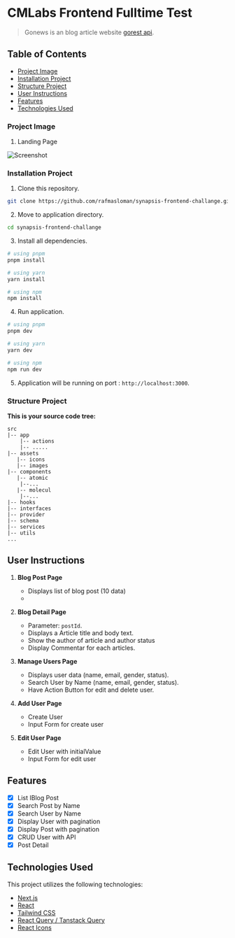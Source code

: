 # CMLabs Frontend Fulltime Test

> Gonews is an blog article website [gorest api](https://gorest.co.in).

## Table of Contents

- [Project Image](#project-image)
- [Installation Project](#installation-project)
- [Structure Project](#structure-project)
- [User Instructions](#user-instructions)
- [Features](#features)
- [Technologies Used](#technologies-used)

### Project Image

1. Landing Page

![Screenshot](public/screenshoot.png)

### Installation Project

1. Clone this repository.

```bash
git clone https://github.com/rafmasloman/synapsis-frontend-challange.git
```

2. Move to application directory.

```bash
cd synapsis-frontend-challange
```

3. Install all dependencies.

```bash
# using pnpm
pnpm install

# using yarn
yarn install

# using npm
npm install
```

4. Run application.

```bash
# using pnpm
pnpm dev

# using yarn
yarn dev

# using npm
npm run dev
```

5. Application will be running on port : `http://localhost:3000`.

### Structure Project

**This is your source code tree:**

```
src
|-- app
    |-- actions
    |-- .....
|-- assets
   |-- icons
   |-- images
|-- components
   |-- atomic
    |--...
   |-- molecul
    |--...
|-- hooks
|-- interfaces
|-- provider
|-- schema
|-- services
|-- utils
...

```

## User Instructions

1. **Blog Post Page**

   - Displays list of blog post (10 data)
   -

2. **Blog Detail Page**

   - Parameter: `postId`.
   - Displays a Article title and body text.
   - Show the author of article and author status
   - Display Commentar for each articles.

3. **Manage Users Page**

   - Displays user data (name, email, gender, status).
   - Search User by Name (name, email, gender, status).
   - Have Action Button for edit and delete user.

4. **Add User Page**

   - Create User
   - Input Form for create user

5. **Edit User Page**
   - Edit User with initialValue
   - Input Form for edit user

## Features

- [x] List IBlog Post
- [x] Search Post by Name
- [x] Search User by Name
- [x] Display User with pagination
- [x] Display Post with pagination
- [x] CRUD User with API
- [x] Post Detail

## Technologies Used

This project utilizes the following technologies:

- [Next.js](https://nextjs.org/)
- [React](https://reactjs.org/)
- [Tailwind CSS](https://tailwindcss.com/)
- [React Query / Tanstack Query](https://tanstack.com/query/latest/)
- [React Icons](https://react-icons.github.io/react-icons/)

```

```
